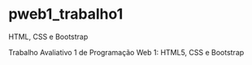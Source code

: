 # pweb1_trabalho1
HTML, CSS e Bootstrap

Trabalho Avaliativo 1 de Programação Web 1: HTML5, CSS e Bootstrap

